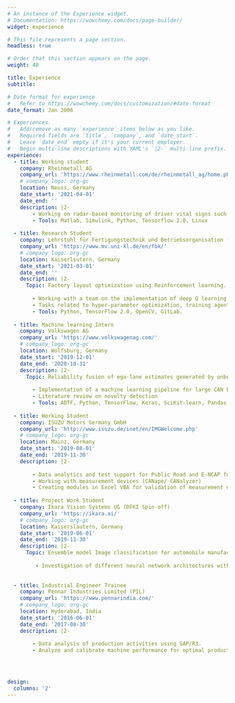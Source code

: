 ```yaml
---
# An instance of the Experience widget.
# Documentation: https://wowchemy.com/docs/page-builder/
widget: experience

# This file represents a page section.
headless: true

# Order that this section appears on the page.
weight: 40

title: Experience
subtitle:

# Date format for experience
#   Refer to https://wowchemy.com/docs/customization/#date-format
date_format: Jan 2006

# Experiences.
#   Add/remove as many `experience` items below as you like.
#   Required fields are `title`, `company`, and `date_start`.
#   Leave `date_end` empty if it's your current employer.
#   Begin multi-line descriptions with YAML's `|2-` multi-line prefix.
experience:
  - title: Working student
    company: Rheinmetall AG
    company_url: 'https://www.rheinmetall.com/de/rheinmetall_ag/home.php'
    # company_logo: org-gc
    location: Neuss, Germany
    date_start: '2021-04-01'
    date_end: ''
    description: |2-
        - Working on radar-based monitoring of driver vital signs such as Heart rate, breathing rate with AI implementation.
        - Tools: Matlab, Simulink, Python, Tensorflow 2.0, Linux
    
  - title: Research Student
    company: Lehrstuhl für Fertigungstechnik und Betriebsorganisation (FBK), TU Kaiserslautern
    company_url: 'https://www.mv.uni-kl.de/en/fbk/'
    # company_logo: org-gc
    location: Kaiserlsutern, Germany
    date_start: '2021-03-01'
    date_end: ''
    description: |2-
      Topic: Factory layout optimization using Reinforcement learning.
      
        - Working with a team on the implementation of deep Q learning and policy gradient algorithms ( vanilla policy gradient, soft actor-critic) on discrete and continuous cases.
        - Tasks related to hyper-parameter optimization, training agents on high computing GPU clusters.
        - Tools: Python, TensorFlow 2.0, OpenCV, GitLab.
      
  - title: Machine learning Intern 
    company: Volkswagen AG
    company_url: 'https://www.volkswagenag.com/'
    # company_logo: org-gc
    location: Wolfsburg, Germany
    date_start: '2019-12-01'
    date_end: '2020-10-31'
    description: |2-
      Topic: Reliability fusion of ego-lane estimates generated by onboard sensors for situation interpretation.
      
        - Implementation of a machine learning pipeline for large CAN bus data from data ingestion to model development (neural networks).
        - Literature review on novelty detection
        - Tools: ADTF, Python, TensorFlow, Keras, SciKit-learn, Pandas, Matplotlib, Seaborn, bokeh, Plotly (Dashboard).
   
  - title: Working Student 
    company: ISUZU Motors Germany GmbH
    company_url: 'http://www.isuzu.de/inet/en/IMGWelcome.php'
    # company_logo: org-gc
    location: Mainz, Germany
    date_start: '2019-08-01'
    date_end: '2019-11-30'
    description: |2-
      
        - Data analytics and test support for Public Road and E-NCAP for ADAS functionality.
        - Working with measurement devices (CANape/ CANalyzer)
        - Creating modules in Excel VBA for validation of measurement data.
      
  - title: Project Work Student 
    company: Ikara Vision Systems UG (DFKI Spin-off)
    company_url: 'https://ikara.ai/'
    # company_logo: org-gc
    location: Kaiserslautern, Germany
    date_start: '2019-06-01'
    date_end: '2019-11-30'
    description: |2-
      Topic: Ensemble model Image classification for automobile manufacturers form publicly available vehicle image datasets. 
      
         - Investigation of different neural network architectures with the use of transfer learning and (model) ensemble methods.
        
       
  - title: Industrial Engineer Trainee 
    company: Pennar Industries Limited (PIL) 
    company_url: 'https://www.pennarindia.com/'
    # company_logo: org-gc
    location: Hyderabad, India
    date_start: '2016-06-01'
    date_end: '2017-08-30'
    description: |2-
      
        - Data analysis of production activities using SAP/R3.
        - Analyze and calibrate machine performance for optimal productivity.
      



design:
  columns: '2'
---
```

